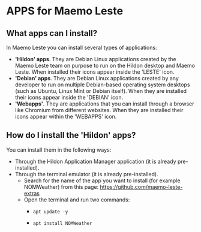 # APPS for Maemo Leste

## What apps can I install?
In Maemo Leste you can install several types of applications:  
- <b>'Hildon' apps</b>. They are Debian Linux applications created by the Maemo Leste team on purpose to run on the Hildon desktop and Maemo Leste. When installed their icons appear inside the 'LESTE' icon.  
- <b>'Debian' apps</b>. They are Debian Linux applications created by any developer to run on multiple Debian-based operating system desktops (such as Ubuntu, Linux Mint or Debian itself). When they are installed their icons appear inside the 'DEBIAN' icon.  
- <b>'Webapps'</b>. They are applications that you can install through a browser like Chromium from different websites. When they are installed their icons appear within the 'WEBAPPS' icon.  

## How do I install the 'Hildon' apps?
You can install them in the following ways:
- Through the Hildon Application Manager application (it is already pre-installed).
- Through the terminal emulator (it is already pre-installed).
  - Search for the name of the app you want to install (for example NOMWeather) from this page: https://github.com/maemo-leste-extras
  - Open the terminal and run two commands:
    -     apt update -y
    -     apt install NOMWeather
